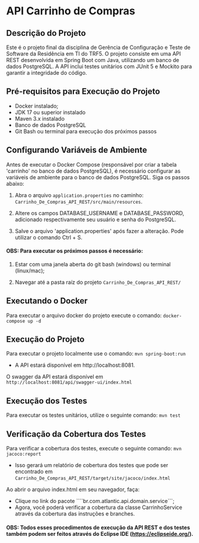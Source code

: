 # API Carrinho de Compras

## Descrição do Projeto
Este é o projeto final da disciplina de Gerência de Configuração e Teste de Software da Residência em TI do TRF5.
O projeto consiste em uma API REST desenvolvida em Spring Boot com Java, utilizando um banco de dados PostgreSQL. A API inclui testes unitários com JUnit 5 e Mockito para garantir a integridade do código.

## Pré-requisitos para Execução do Projeto
- Docker instalado;
- JDK 17 ou superior instalado
- Maven 3.x instalado
- Banco de dados PostgreSQL
- Git Bash ou terminal para execução dos próximos passos

## Configurando Variáveis de Ambiente

Antes de executar o Docker Compose (responsável por criar a tabela 'carrinho' no banco de dados PostgreSQL), é necessário configurar as variáveis de ambiente para o banco de dados PostgreSQL. Siga os passos abaixo:

1. Abra o arquivo `application.properties` no caminho: ```Carrinho_De_Compras_API_REST/src/main/resources```.

2. Altere os campos DATABASE_USERNAME e DATABASE_PASSWORD, adicionado respectivamente seu usuário e senha do PostgreSQL.

3. Salve o arquivo 'application.properties' após fazer a alteração. Pode utilizar o comando Ctrl + S.

#### OBS: Para executar os próximos passos é necessário:

1. Estar com uma janela aberta do git bash (windows) ou terminal (linux/mac);

2. Navegar até a pasta raíz do projeto ```Carrinho_De_Compras_API_REST/```

## Executando o Docker

Para executar o arquivo docker do projeto execute o comando: ```docker-compose up -d```


## Execução do Projeto

Para executar o projeto localmente use o comando: ```mvn spring-boot:run```

- A API estará disponível em http://localhost:8081.

O swagger da API estará disponível em ```http://localhost:8081/api/swagger-ui/index.html```

## Execução dos Testes
Para executar os testes unitários, utilize o seguinte comando: ```mvn test```

## Verificação da Cobertura dos Testes
Para verificar a cobertura dos testes, execute o seguinte comando: ```mvn jacoco:report```

- Isso gerará um relatório de cobertura dos testes que pode ser encontrado em ```Carrinho_De_Compras_API_REST/target/site/jacoco/index.html```

Ao abrir o arquivo index.html em seu navegador, faça:
- Clique no link do pacote ````br.com.atlantic.api.domain.service```;
- Agora, você poderá verificar a cobertura da classe CarrinhoService através da cobertura das instruções e branches.

#### OBS: Todos esses procedimentos de execução da API REST e dos testes também podem ser feitos através do Eclipse IDE (https://eclipseide.org/).
